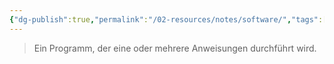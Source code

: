 ```yaml
---
{"dg-publish":true,"permalink":"/02-resources/notes/software/","tags":["informatik"],"noteIcon":"","updated":"2025-08-26T16:35:07.617+02:00"}
---
```


> Ein Programm, der eine oder mehrere Anweisungen durchführt wird.